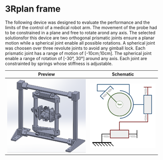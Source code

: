 # 3Rplan frame
The following device was designed to evaluate the performance and the limits of the control of a medical robot arm. The movement of the probe had to be constrained in a plane and free to rotate arond any axis. The selected solutionsfor this device are two orthogonal prismatic joints ensure a planar motion while a spherical joint enable all possible rotations. A spherical joint was choosen over three revolute joints to avoid any gimball lock. Each prismatic joint has a range of motion of [-10cm;10cm]. The spherical joint enable a range of rotation of [-30°, 30°] around any axis.   Each joint are constrainted by springs whose stiffness is adjustable.

Preview            |  Schematic
:-------------------------:|:-------------------------:
![Top layer](docs/preview.png) |  ![schema](docs/schema.png)
